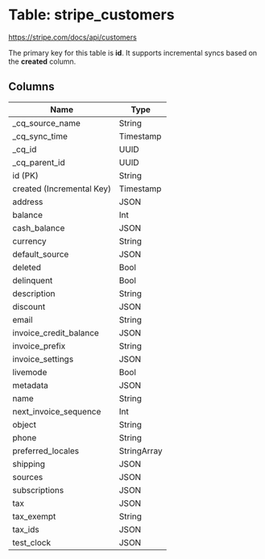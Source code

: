 # Table: stripe_customers

https://stripe.com/docs/api/customers

The primary key for this table is **id**.
It supports incremental syncs based on the **created** column.

## Columns

| Name          | Type          |
| ------------- | ------------- |
|_cq_source_name|String|
|_cq_sync_time|Timestamp|
|_cq_id|UUID|
|_cq_parent_id|UUID|
|id (PK)|String|
|created (Incremental Key)|Timestamp|
|address|JSON|
|balance|Int|
|cash_balance|JSON|
|currency|String|
|default_source|JSON|
|deleted|Bool|
|delinquent|Bool|
|description|String|
|discount|JSON|
|email|String|
|invoice_credit_balance|JSON|
|invoice_prefix|String|
|invoice_settings|JSON|
|livemode|Bool|
|metadata|JSON|
|name|String|
|next_invoice_sequence|Int|
|object|String|
|phone|String|
|preferred_locales|StringArray|
|shipping|JSON|
|sources|JSON|
|subscriptions|JSON|
|tax|JSON|
|tax_exempt|String|
|tax_ids|JSON|
|test_clock|JSON|